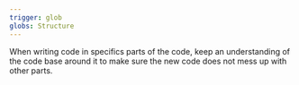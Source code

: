 ```yaml
---
trigger: glob
globs: Structure
---
```


When writing code in specifics parts of the code, keep an understanding of the code base around it to make sure the new code does not mess up with other parts.

